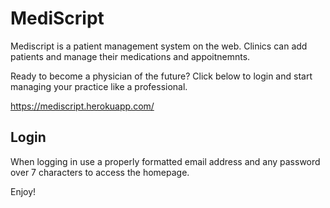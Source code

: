# MediScript

Mediscript is a patient management system on the web. Clinics can add patients and manage their medications and appoitnemnts.

Ready to become a physician of the future? Click below to login and start managing your practice like a professional.  

https://mediscript.herokuapp.com/

## Login
 
When logging in use a properly formatted email address and any password over 7 characters to access the homepage.

Enjoy!